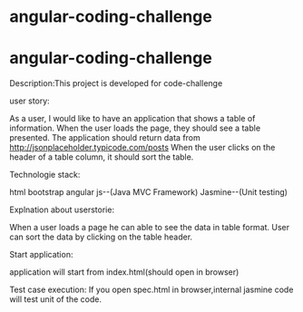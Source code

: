 # angular-coding-challenge

# angular-coding-challenge

Description:This project is developed for code-challenge

user story:

As a user, I would like to have an application that shows a table of information.
When the user loads the page, they should see a table presented.
The application should return data from http://jsonplaceholder.typicode.com/posts
When the user clicks on the header of a table column, it should sort the table.

Technologie stack:

html
bootstrap
angular js--(Java MVC Framework)
Jasmine--(Unit testing)

Explnation about userstorie:

When a user loads a page he can able to see the data in table format.
User can sort the data by clicking on the table header.

Start application:

application will start from index.html(should open in browser)

Test case execution:
If you open spec.html in browser,internal jasmine code will test unit of the code.


